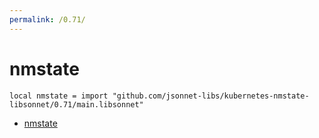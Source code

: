```yaml
---
permalink: /0.71/
---
```


# nmstate

```jsonnet
local nmstate = import "github.com/jsonnet-libs/kubernetes-nmstate-libsonnet/0.71/main.libsonnet"
```



* [nmstate](nmstate/index.md)